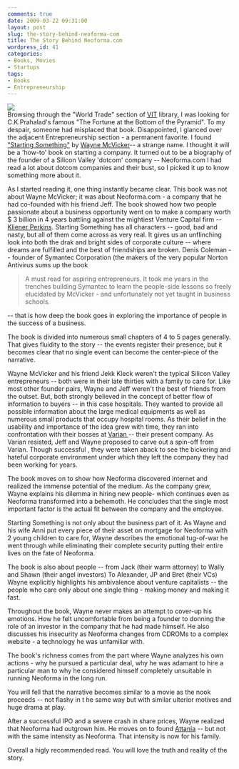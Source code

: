 ```yaml
---
comments: true
date: 2009-03-22 09:31:00
layout: post
slug: the-story-behind-neoforma-com
title: The Story Behind Neoforma.com
wordpress_id: 41
categories:
- Books, Movies
- Startups
tags:
- Books
- Entrepreneurship
---
```


[![](http://2.bp.blogspot.com/_djcir2GI86Q/ScYPX-d-hfI/AAAAAAAAAJs/_wECAAxfFUk/s320/starting+something.png)](http://2.bp.blogspot.com/_djcir2GI86Q/ScYPX-d-hfI/AAAAAAAAAJs/_wECAAxfFUk/s1600-h/starting+something.png)  
Browsing through the "World Trade" section of [VIT](http://www.vit.ac.in) library, I was looking for C.K.Prahalad's famous "The Fortune at the Bottom of the Pyramid". To my despair, someone had misplaced that book. Disappointed, I glanced over the adjacent Entrepreneurship section - a permanent favorite. I found ["Starting Something"](http://www.ravel.tv/startingsomething.html) by [Wayne McVicker](http://www.linkedin.com/ppl/webprofile?action=vmi&id=38796802&authToken=767B&authType=name&trk=ppro_viewmore&lnk=vw_pprofile)-- a strange name. I thought it will be a 'how-to' book on starting a company. It turned out to be a biography of the founder of a Silicon Valley 'dotcom' company -- Neoforma.com I had read a lot about dotcom companies and their bust, so I picked it up to know something more about it.   
  
As I started reading it, one thing instantly became clear. This book was not about Wayne McVicker; it was about Neoforma.com - a company that he had co-founded with his friend Jeff. The book showed how two people passionate about a business opportunity went on to make a company worth $ 3 billion in 4 years battling against the mightiest Venture Capital firm -- [Kliener Perkins](http://www.kpcb.com/). Starting Something has all characters -- good, bad and nasty, but all of them come across as very real. It gives us an unflinching look into both the drak and bright sides of corporate culture -- where dreams are fulfilled and the best of friendships are broken. Denis Coleman -- founder of Symantec Corporation (the makers of the very popular Norton Antivirus sums up the book 

> A must read for aspiring entrepreneurs. It took me years in the trenches building Symantec to learn the people-side lessons so freely elucidated by McVicker - and unfortunately not yet taught in business schools.

-- that is how deep the book goes in exploring the importance of people in the success of a business.  
  
The book is divided into numerous small chapters of 4 to 5 pages generally. That gives fluidity to the story -- the events register their presence, but it becomes clear that no single event can become the center-piece of the narrative.  
  
Wayne McVicker and his friend Jekk Kleck weren't the typical Silicon Valley entrepreneurs -- both were in their late thirties with a family to care for. Like most other founder pairs, Wayne and Jeff weren't the best of friends from the outset. But, both strongly believed in the concept of better flow of information to buyers -- in this case hospitals. They wanted to provide all possible information about the large medical equipments as well as numerous small products that occupy hospital rooms. As their belief in the usability and importance of the idea grew with time, they ran into confrontation with their bosses at [Varian ](http://www.varian.com)-- their present company. As Varian resisted, Jeff and Wayne proposed to carve out a spin-off from Varian. Though successful , they were taken aback to see the bickering and hateful corporate environment under which they left the company they had been working for years.   
  
The book moves on to show how Neoforma discovered internet and realized the immense potential of the medium. As the company grew, Wayne explains his dilemma in hiring new people- which continues even as Neoforma transformed into a behemoth. He concludes that the single most important factor is the actual fit between the company and the employee.  
  
Starting Something is not only about the business part of it. As Wayne and his wife Anni put every piece of their asset on mortgage for Neoforma with 2 young children to care for, Wayne describes the emotional tug-of-war  he went through while eliminating their complete security putting their entire lives on the fate of Neoforma.  
  
The book is also about people -- from Jack (their warm attorney) to Wally and Shawn (their angel investors) To Alexander, JP and Bret (their VCs) Wayne explicitly highlights his ambivalence about venture capitalists -- the people who care only about one single thing - making money and making it fast.   
  
Throughout the book, Wayne never makes an attempt to cover-up his emotions. How he felt uncomfortable from being a founder to donning the role of an investor in the company that he had made himself. He also discusses his insecurity as Neoforma changes from CDROMs to a complex website - a technology he was unfamiliar with.   
  
The book's richness comes from the part where Wayne analyzes his own actions - why he pursued a particular deal, why he was adamant to hire a particular man to why he considered himself completely unsuitable in running Neoforma in the long run.   
  
You will fell that the narrative becomes similar to a movie as the nook proceeds -- not flashy in t he same way but with similar ulterior motives and huge drama at play.   
  
After a successful IPO and a severe crash in share prices, Wayne realized that Neoforma had outgrown him. He moves on to found [Attania](http://www.attania.com) -- but not with the same intensity as Neoforma. That intensity is now for his family.  
  
Overall a higly recommended read. You will love the truth and reality of the story.
